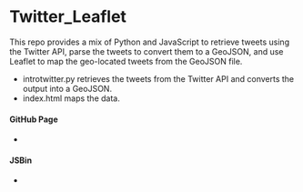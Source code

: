 # Twitter_Leaflet
This repo provides a mix of Python and JavaScript to retrieve tweets using the Twitter API, parse the tweets to convert them to a GeoJSON, and use Leaflet to map the geo-located tweets from the GeoJSON file.

* introtwitter.py retrieves the tweets from the Twitter API and converts the output into a GeoJSON.
* index.html maps the data.

#### GitHub Page
*

#### JSBin
*
